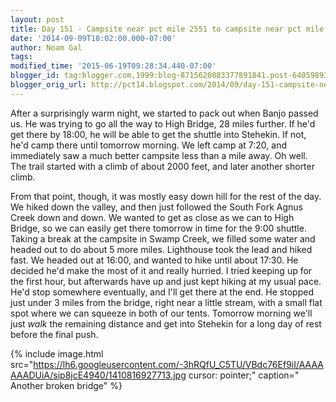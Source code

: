 ```yaml
---
layout: post
title: Day 151 - Campsite near pct mile 2551 to campsite near pct mile 2577
date: '2014-09-09T18:02:00.000-07:00'
author: Noam Gal
tags:
modified_time: '2015-06-19T09:28:34.440-07:00'
blogger_id: tag:blogger.com,1999:blog-8715620883377891841.post-6405989349573569544
blogger_orig_url: http://pct14.blogspot.com/2014/09/day-151-campsite-near-pct-mile-2551-to.html
---
```


 After a surprisingly warm night, we started to pack out when Banjo passed us. He was trying to go all the way to
 High Bridge, 28 miles further. If he'd get there by 18:00, he will be able to get the shuttle into Stehekin. If not,
 he'd camp there until tomorrow morning.
 We left camp at 7:20, and immediately saw a much better campsite less
 than a mile away. Oh well. The trail started with a climb of about 2000 feet, and later another shorter climb.

 From that point, though, it was mostly easy down hill for the rest of the day. We hiked down the valley, and then
 just followed the South Fork Agnus Creek down and down.
 We wanted to get as close as we can to High Bridge, so
 we can easily get there tomorrow in time for the 9:00 shuttle. Taking a break at the campsite in Swamp Creek, we
 filled some water and headed out to do about 5 more miles.
 Lighthouse took the lead and hiked fast. We headed
 out at 16:00, and wanted to hike until about 17:30. He decided he'd make the most of it and really hurried. I tried
 keeping up for the first hour, but afterwards have up and just kept hiking at my usual pace. He'd stop somewhere
 eventually, and I'll get there at the end.
 He stopped just under 3 miles from the bridge, right near a little
 stream, with a small flat spot where we can squeeze in both of our tents. Tomorrow morning we'll just _walk_
 the remaining distance and get into Stehekin for a long day of rest before the final push.

 
{% include image.html src="https://lh6.googleusercontent.com/-3hRQfU_C5TU/VBdc76Ef9iI/AAAAAAADUiA/sip8jcE4940/1410816927713.jpg cursor: pointer;" caption=" Another broken bridge" %}

